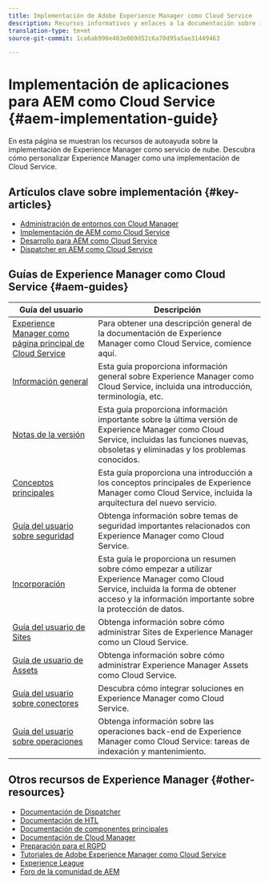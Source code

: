```yaml
---
title: Implementación de Adobe Experience Manager como Cloud Service
description: Recursos informativos y enlaces a la documentación sobre implementación de Adobe Experience Manager como Cloud Service
translation-type: tm+mt
source-git-commit: 1ca6ab990e403e069d52c6a70d95a5ae31449463

---
```



# Implementación de aplicaciones para AEM como Cloud Service {#aem-implementation-guide}

En esta página se muestran los recursos de autoayuda sobre la implementación de Experience Manager como servicio de nube. Descubra cómo personalizar Experience Manager como una implementación de Cloud Service.

## Artículos clave sobre implementación {#key-articles}

* [Administración de entornos con Cloud Manager](cloud-manager/manage-environments.md)
* [Implementación de AEM como Cloud Service](deploying/overview.md)
* [Desarrollo para AEM como Cloud Service](developing/introduction/development-guidelines.md)
* [Dispatcher en AEM como Cloud Service](dispatcher/overview.md)

## Guías de Experience Manager como Cloud Service {#aem-guides}

| Guía del usuario | Descripción |
|---|---|
| [Experience Manager como página principal de Cloud Service](/help/landing/home.md) | Para obtener una descripción general de la documentación de Experience Manager como Cloud Service, comience aquí. |
| [Información general](/help/overview/home.md) | Esta guía proporciona información general sobre Experience Manager como Cloud Service, incluida una introducción, terminología, etc. |
| [Notas de la versión](/help/release-notes/home.md) | Esta guía proporciona información importante sobre la última versión de Experience Manager como Cloud Service, incluidas las funciones nuevas, obsoletas y eliminadas y los problemas conocidos. |
| [Conceptos principales](/help/core-concepts/home.md) | Esta guía proporciona una introducción a los conceptos principales de Experience Manager como Cloud Service, incluida la arquitectura del nuevo servicio. |
| [Guía del usuario sobre seguridad](/help/security/home.md) | Obtenga información sobre temas de seguridad importantes relacionados con Experience Manager como Cloud Service. |
| [Incorporación](/help/onboarding/home.md) | Esta guía le proporciona un resumen sobre cómo empezar a utilizar Experience Manager como Cloud Service, incluida la forma de obtener acceso y la información importante sobre la protección de datos. |
| [Guía del usuario de Sites](/help/sites-cloud/home.md) | Obtenga información sobre cómo administrar Sites de Experience Manager como un Cloud Service. |
| [Guía de usuario de Assets](/help/assets/home.md) | Obtenga información sobre cómo administrar Experience Manager Assets como Cloud Service. |
| [Guía del usuario sobre conectores](/help/connectors/home.md) | Descubra cómo integrar soluciones en Experience Manager como Cloud Service. |
| [Guía del usuario sobre operaciones](/help/operations/home.md) | Obtenga información sobre las operaciones back-end de Experience Manager como Cloud Service: tareas de indexación y mantenimiento. |

## Otros recursos de Experience Manager {#other-resources}

* [Documentación de Dispatcher](/help/implementing/dispatcher/overview.md)
* [Documentación de HTL](https://docs.adobe.com/content/help/en/experience-manager-htl/using/overview.html)
* [Documentación de componentes principales](https://docs.adobe.com/content/help/en/experience-manager-core-components/using/introduction.html)
* [Documentación de Cloud Manager](https://docs.adobe.com/content/help/en/experience-manager-cloud-manager/using/introduction-to-cloud-manager.html)
* [Preparación para el RGPD](/help/onboarding/data-privacy-and-protection-readiness/aem-readiness.md)
* [Tutoriales de Adobe Experience Manager como Cloud Service](https://docs.adobe.com/content/help/en/experience-manager-learn/cloud-service/overview.html)
* [Experience League](https://guided.adobe.com/?promoid=K42KVXHD&mv=other#solutions/experience-manager)
* [Foro de la comunidad de AEM](https://forums.adobe.com/community/experience-cloud/marketing-cloud/experience-manager)
